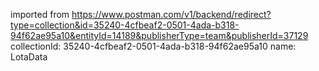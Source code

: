 imported from https://www.postman.com/v1/backend/redirect?type=collection&id=35240-4cfbeaf2-0501-4ada-b318-94f62ae95a10&entityId=14189&publisherType=team&publisherId=37129
collectionId: 35240-4cfbeaf2-0501-4ada-b318-94f62ae95a10
name: LotaData
